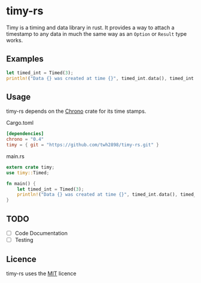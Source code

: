 # timy-rs

Timy is a timing and data library in rust. It provides a way to attach a
timestamp to any data in much the same way as an `Option` or `Result` type
works.

## Examples

```rust
let timed_int = Timed(3);
println!("Data {} was created at time {}", timed_int.data(), timed_int.timestamp());
```

## Usage

timy-rs depends on the [Chrono](https://crates.io/crates/chrono) crate for its
time stamps.

Cargo.toml
```toml
[dependencies]
chrono = "0.4"
timy = { git = "https://github.com/twh2898/timy-rs.git" }
```

main.rs
```rust
extern crate timy;
use timy::Timed;

fn main() {
	let timed_int = Timed(3);
	println!("Data {} was created at time {}", timed_int.data(), timed_int.timestamp());
}
```

## TODO

- [ ] Code Documentation
- [ ] Testing

## Licence

timy-rs uses the [MIT](LICENCE) licence
